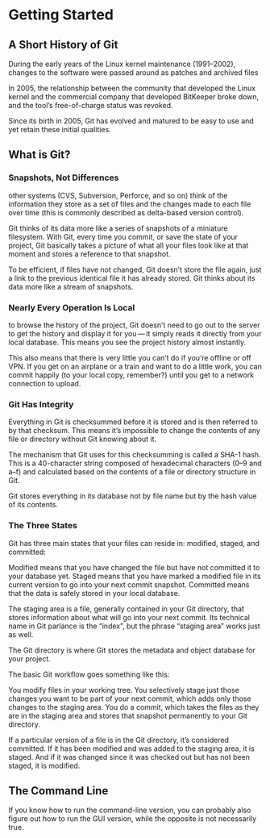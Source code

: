 ﻿# Getting Started

## A Short History of Git

During the early years of the Linux kernel maintenance (1991–2002), changes to the software were passed around as patches and archived files

In 2005, the relationship between the community that developed the Linux kernel and the commercial company that developed BitKeeper broke down, and the tool’s free-of-charge status was revoked.

Since its birth in 2005, Git has evolved and matured to be easy to use and yet retain these initial qualities.

## What is Git?

### Snapshots, Not Differences

other systems (CVS, Subversion, Perforce, and so on) think of the information they store as a set of files and the changes made to each file over time (this is commonly described as delta-based version control).

Git thinks of its data more like a series of snapshots of a miniature filesystem. With Git, every time you commit, or save the state of your project, Git basically takes a picture of what all your files look like at that moment and stores a reference to that snapshot.

To be efficient, if files have not changed, Git doesn’t store the file again, just a link to the previous identical file it has already stored. Git thinks about its data more like a stream of snapshots.

### Nearly Every Operation Is Local

to browse the history of the project, Git doesn’t need to go out to the server to get the history and display it for you — it simply reads it directly from your local database. This means you see the project history almost instantly.

This also means that there is very little you can’t do if you’re offline or off VPN. If you get on an airplane or a train and want to do a little work, you can commit happily (to your local copy, remember?) until you get to a network connection to upload.

### Git Has Integrity

Everything in Git is checksummed before it is stored and is then referred to by that checksum. This means it’s impossible to change the contents of any file or directory without Git knowing about it.

The mechanism that Git uses for this checksumming is called a SHA-1 hash. This is a 40-character string composed of hexadecimal characters (0–9 and a–f) and calculated based on the contents of a file or directory structure in Git.

Git stores everything in its database not by file name but by the hash value of its contents.

### The Three States

Git has three main states that your files can reside in: modified, staged, and committed:

Modified means that you have changed the file but have not committed it to your database yet.
Staged means that you have marked a modified file in its current version to go into your next commit snapshot.
Committed means that the data is safely stored in your local database.

The staging area is a file, generally contained in your Git directory, that stores information about what will go into your next commit. Its technical name in Git parlance is the “index”, but the phrase “staging area” works just as well.

The Git directory is where Git stores the metadata and object database for your project.

The basic Git workflow goes something like this:

You modify files in your working tree.
You selectively stage just those changes you want to be part of your next commit, which adds only those changes to the staging area.
You do a commit, which takes the files as they are in the staging area and stores that snapshot permanently to your Git directory.

If a particular version of a file is in the Git directory, it’s considered committed. If it has been modified and was added to the staging area, it is staged. And if it was changed since it was checked out but has not been staged, it is modified.

## The Command Line

If you know how to run the command-line version, you can probably also figure out how to run the GUI version, while the opposite is not necessarily true.
